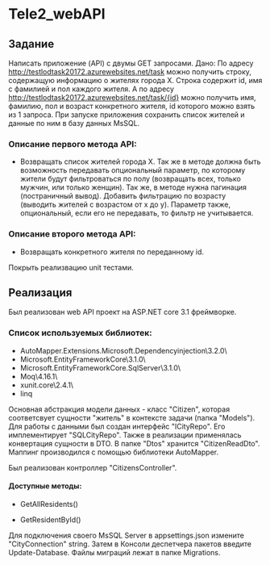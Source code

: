 # Tele2_webAPI
## Задание
Написать приложение (API) с двумы GET запросами.
Дано:
По адресу http://testlodtask20172.azurewebsites.net/task можно получить строку, содержащую информацию о жителях города X. Строка содержит id, имя с фамилией и пол каждого жителя. А по адресу http://testlodtask20172.azurewebsites.net/task/{id} можно получить имя, фамилию, пол и возраст конкретного жителя, id которого можно взять из 1 запроса.
При запуске приложения сохранить список жителей и данные по ним в базу данных MsSQL.

### Описание первого метода API:

- Возвращать список жителей города X. Так же в методе должна быть возможность передавать опциональный параметр, по которому жители будут фильтроваться по полу (возвращать всех, только мужчин, или только женщин). Так же, в методе нужна пагинация (постраничный вывод). Добавить фильтрацию по возрасту (выводить жителей  с возрастом от x до y). Параметр также, опциональный, если его не передавать, то фильтр не учитывается.

### Описание второго метода API:
- Возвращать конкретного жителя по переданному id.

Покрыть реализвацию unit тестами.

## Реализация
Был реализован web API проект на ASP.NET core 3.1 фреймворке.
### Список используемых библиотек:

- AutoMapper.Extensions.Microsoft.Dependencyinjection\3.2.0\
- Microsoft.EntityFrameworkCore\3.1.0\
- Microsoft.EntityFrameworkCore.SqlServer\3.1.0\
- Moq\4.16.1\
- xunit.core\2.4.1\
- linq

Основная абстракция модели данных - класс "Citizen", которая соответсвует сущности "житель" в контексте задачи (папка "Models").
Для работы с данными был создан интерфейс "ICityRepo". Его имплементирует "SQLCityRepo". Также в реализации применялась конвертация сущности в DTO. В папке "Dtos" хранится "CitizenReadDto". Маппинг производился с помощью библиотеки AutoMapper.

Был реализован контроллер "CitizensController".
#### Доступные методы:
- GetAllResidents()

- GetResidentById()

Для подключения своего MsSQL Server в appsettings.json измените "CityConnection" string. Затем в Консоли деспетчера пакетов введите Update-Database. 
Файлы миграций лежат в папке Migrations.
